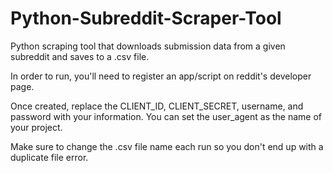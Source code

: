 # Python-Subreddit-Scraper-Tool
Python scraping tool that downloads submission data from a given subreddit and saves to a .csv file.

In order to run, you'll need to register an app/script on reddit's developer page.

Once created, replace the CLIENT_ID, CLIENT_SECRET, username, and password with your information. You can set the user_agent as the name of your project.

Make sure to change the .csv file name each run so you don't end up with a duplicate file error.

